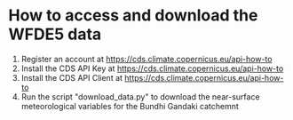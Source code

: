 # How to access and download the WFDE5 data

1. Register an account at https://cds.climate.copernicus.eu/api-how-to
2. Install the CDS API Key at https://cds.climate.copernicus.eu/api-how-to
3. Install the CDS API Client at https://cds.climate.copernicus.eu/api-how-to
4. Run the script "download_data.py" to download the near-surface meteorological variables for the Bundhi Gandaki catchemnt
